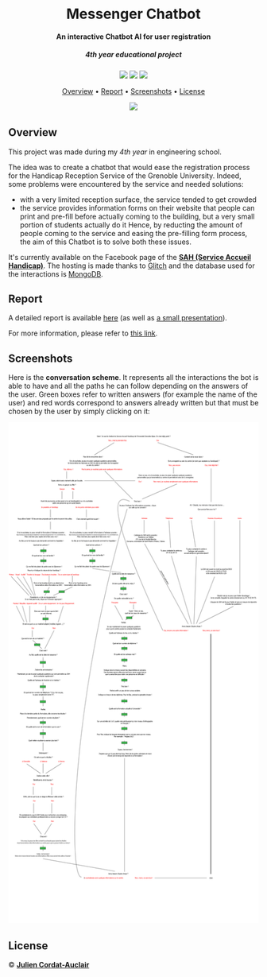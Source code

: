 <h1 align="center">
  <br>
  <b>Messenger Chatbot</b>
  <br>
</h1>

<h4 align="center">An interactive Chatbot AI for user registration</h4>
<i><h5 align="center">4th year educational project</h5></i>

<p align="center">
  <img src="https://img.shields.io/badge/project-educational-purple.svg?style=flat-square">
  <img src="https://img.shields.io/badge/stability-available-green.svg?style=flat-square">
  <img src="https://img.shields.io/badge/made_with-javascript-yellow.svg?style=flat-square">
</p>

<p align="center">
  <a href="#overview">Overview</a> •
  <a href="#report">Report</a> •
  <a href="#screenshots">Screenshots</a> •
  <a href="#license">License</a>
</p>

<p align="center">
  <img src="screenshots/homescreen.gif">
</p>


## **Overview**

This project was made during my *4th year* in engineering school.

The idea was to create a chatbot that would ease the registration process for the Handicap Reception Service of the Grenoble University. Indeed, some problems were encountered by the service and needed solutions:
- with a very limited reception surface, the service tended to get crowded
- the service provides information forms on their website that people can print and pre-fill before actually coming to the building, but a very small portion of students actually do it
Hence, by reducting the amount of people coming to the service and easing the pre-filling form process, the aim of this Chatbot is to solve both these issues.

It's currently available on the Facebook page of the **[SAH (Service Accueil Handicap)](https://www.facebook.com/SAHGrenoble/)**. The hosting is made thanks to [Glitch](https://glitch.com/) and the database used for the interactions is [MongoDB](https://www.mongodb.com/).

## **Report**

A detailed report is available [here](doc/report.pdf) (as well as [a small presentation](doc/presentation.pdf)).

For more information, please refer to [this link](https://air.imag.fr/index.php/Chatbot_pour_borne_d%27accueil_handicap#Ressources).

## **Screenshots**

Here is the **conversation scheme**. It represents all the interactions the bot is able to have and all the paths he can follow depending on the answers of the user. Green boxes refer to written answers (for example the name of the user) and red words correspond to answers already written but that must be chosen by the user by simply clicking on it:

<p align="center">
  <img src="doc/conversation_scheme.jpg">
</p>

## **License**

© **[Julien Cordat-Auclair](https://github.com/jcordatauclair)**

